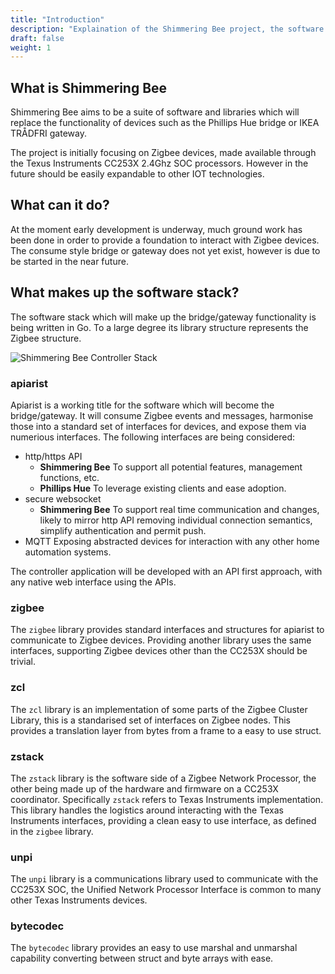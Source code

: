 ```yaml
---
title: "Introduction"
description: "Explaination of the Shimmering Bee project, the software and aims."
draft: false
weight: 1
---
```


## What is Shimmering Bee

Shimmering Bee aims to be a suite of software and libraries which will replace the functionality of devices such as the Phillips Hue bridge or IKEA TRÅDFRI gateway.

The project is initially focusing on Zigbee devices, made available through the Texus Instruments CC253X 2.4Ghz SOC processors. However in the future should be easily expandable to other IOT technologies.

## What can it do?

At the moment early development is underway, much ground work has been done in order to provide a foundation to interact with Zigbee devices. The consume style bridge or gateway does not yet exist, however is due to be started in the near future.

## What makes up the software stack?

The software stack which will make up the bridge/gateway functionality is being written in Go. To a large degree its library structure represents the Zigbee structure.

![Shimmering Bee Controller Stack](/imgs/docs/introduction/controller-stack.png)

### apiarist

Apiarist is a working title for the software which will become the bridge/gateway. It will consume Zigbee events and messages, harmonise those into a standard set of interfaces for devices, and expose them via numerious interfaces. The following interfaces are being considered:

* http/https API
  * **Shimmering Bee**
    To support all potential features, management functions, etc.
  * **Phillips Hue**
    To leverage existing clients and ease adoption.
* secure websocket
  * **Shimmering Bee**
    To support real time communication and changes, likely to mirror http API removing individual connection semantics, simplify authentication and permit push.
* MQTT
  Exposing abstracted devices for interaction with any other home automation systems.

The controller application will be developed with an API first approach, with any native web interface using the APIs.

### zigbee

The `zigbee` library provides standard interfaces and structures for apiarist to communicate to Zigbee devices. Providing another library uses the same interfaces, supporting Zigbee devices other than the CC253X should be trivial.

### zcl

The `zcl` library is an implementation of some parts of the Zigbee Cluster Library, this is a standarised set of interfaces on Zigbee nodes. This provides a translation layer from bytes from a frame to a easy to use struct.

### zstack

The `zstack` library is the software side of a Zigbee Network Processor, the other being made up of the hardware and firmware on a CC253X coordinator. Specifically `zstack` refers to Texas Instruments implementation. This library handles the logistics around interacting with the Texas Instruments interfaces, providing a clean easy to use interface, as defined in the `zigbee` library.

### unpi

The `unpi` library is a communications library used to communicate with the CC253X SOC, the Unified Network Processor Interface is common to many other Texas Instruments devices.

### bytecodec

The `bytecodec` library provides an easy to use marshal and unmarshal capability converting between struct and byte arrays with ease. 
